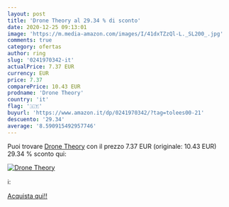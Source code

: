 ```yaml
---
layout: post
title: 'Drone Theory al 29.34 % di sconto'
date: 2020-12-25 09:13:01
image: 'https://m.media-amazon.com/images/I/41dxTZzQl-L._SL200_.jpg'
comments: true
category: ofertas
author: ring
slug: '0241970342-it'
actualPrice: 7.37 EUR
currency: EUR
price: 7.37
comparePrice: 10.43 EUR
prodname: 'Drone Theory'
country: 'it'
flag: '🇮🇹'
buyurl: 'https://www.amazon.it/dp/0241970342/?tag=tolees00-21'
descuento: '29.34'
average: '8.590915492957746'
---
```


Puoi trovare [Drone Theory](https://www.amazon.it/dp/0241970342/?tag=tolees00-21) con il prezzo 7.37 EUR (originale: 10.43 EUR) 29.34 % sconto qui:

[![Drone Theory](https://m.media-amazon.com/images/I/41dxTZzQl-L._SL200_.jpg)](https://www.amazon.it/dp/0241970342/?tag=tolees00-21)

ℹ️:


[Acquista qui!!](https://www.amazon.it/dp/0241970342/?tag=tolees00-21)
